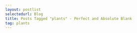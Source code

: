 ```yaml
---
layout: postlist
selectedurl: Blog
title: Posts Tagged "plants" - Perfect and Absolute Blank
tag: plants
---
```

